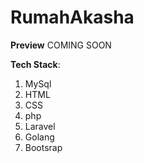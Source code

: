 # RumahAkasha

**Preview**
COMING SOON

**Tech Stack**:
1. MySql
2. HTML
3. CSS
4. php
5. Laravel
6. Golang
7. Bootsrap

